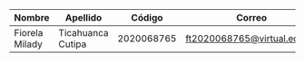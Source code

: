 | Nombre  | Apellido |Código | Correo | 
| ------------- | -------------| ------------- | ------------- |
| Fiorela Milady  | Ticahuanca Cutipa | 2020068765 | ft2020068765@virtual.edu.pe |
